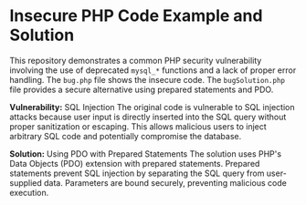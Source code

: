 # Insecure PHP Code Example and Solution

This repository demonstrates a common PHP security vulnerability involving the use of deprecated `mysql_*` functions and a lack of proper error handling.  The `bug.php` file shows the insecure code. The `bugSolution.php` file provides a secure alternative using prepared statements and PDO.

**Vulnerability:** SQL Injection
The original code is vulnerable to SQL injection attacks because user input is directly inserted into the SQL query without proper sanitization or escaping.  This allows malicious users to inject arbitrary SQL code and potentially compromise the database.

**Solution:** Using PDO with Prepared Statements
The solution uses PHP's Data Objects (PDO) extension with prepared statements.  Prepared statements prevent SQL injection by separating the SQL query from user-supplied data.  Parameters are bound securely, preventing malicious code execution.